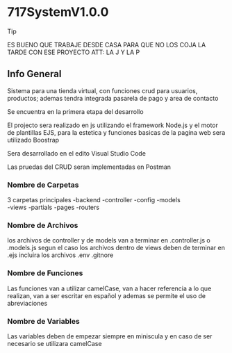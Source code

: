 # 717SystemV1.0.0

>[!TIP]
>ES BUENO QUE TRABAJE DESDE CASA PARA QUE NO LOS COJA LA TARDE CON ESE PROYECTO
>ATT: LA J Y LA P

## Info General

Sistema para una tienda virtual, con funciones crud para usuarios, productos; ademas tendra integrada pasarela de pago y area de contacto 

Se encuentra en la primera etapa del desarrollo

El projecto sera realizado en js utilizando el framework Node.js y el motor de plantillas EJS, para la estetica y funciones basicas de la pagina web sera utilizado Boostrap

Sera desarrollado en el edito Visual Studio Code

Las pruedas del CRUD seran implementadas en Postman

### Nombre de Carpetas

3 carpetas principales
-backend
  -controller
  -config
  -models  
-views
  -partials
  -pages
-routers

### Nombre de Archivos

los archivos de controller y de models van a terminar en .controller.js o .models.js segun el caso
los archivos dentro de views deben de terminar en .ejs
incluira los archivos .env .gitnore

### Nombre de Funciones

Las funciones van a utilizar camelCase, van a hacer referencia a lo que realizan, van a ser escritar en español y ademas se permite el uso de abreviaciones 

### Nombre de Variables

Las variables deben de empezar siempre en miniscula y en caso de ser necesario se utilizara camelCase
